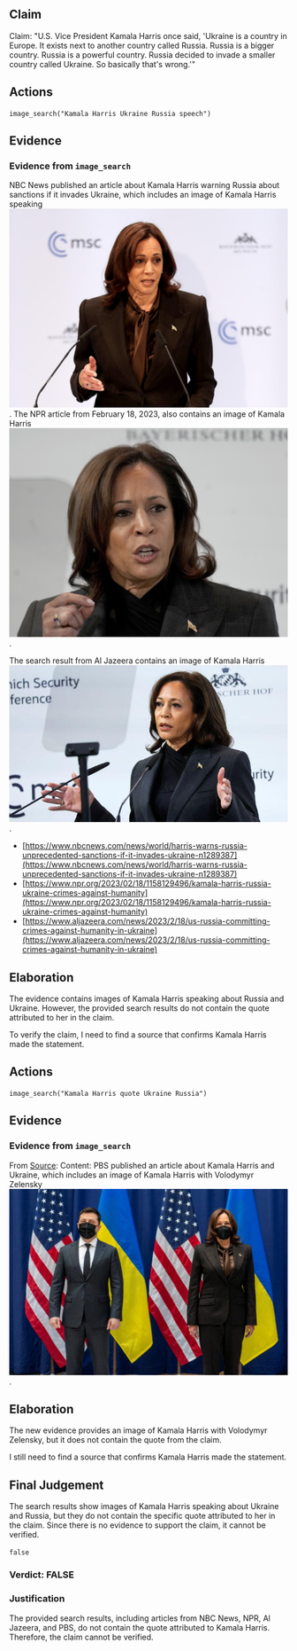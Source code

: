 ## Claim
Claim: "U.S. Vice President Kamala Harris once said, 'Ukraine is a country in Europe. It exists next to another country called Russia. Russia is a bigger country. Russia is a powerful country. Russia decided to invade a smaller country called Ukraine. So basically that's wrong.'"

## Actions
```
image_search("Kamala Harris Ukraine Russia speech")
```

## Evidence
### Evidence from `image_search`
NBC News published an article about Kamala Harris warning Russia about sanctions if it invades Ukraine, which includes an image of Kamala Harris speaking ![image 7159](media/2025-08-29_23-25-1756509902-405242.jpg). The NPR article from February 18, 2023, also contains an image of Kamala Harris ![image 7160](media/2025-08-29_23-25-1756509902-758395.jpg).

The search result from Al Jazeera contains an image of Kamala Harris ![image 7161](media/2025-08-29_23-25-1756509903-108179.jpg).

*   [https://www.nbcnews.com/news/world/harris-warns-russia-unprecedented-sanctions-if-it-invades-ukraine-n1289387](https://www.nbcnews.com/news/world/harris-warns-russia-unprecedented-sanctions-if-it-invades-ukraine-n1289387)
*   [https://www.npr.org/2023/02/18/1158129496/kamala-harris-russia-ukraine-crimes-against-humanity](https://www.npr.org/2023/02/18/1158129496/kamala-harris-russia-ukraine-crimes-against-humanity)
*   [https://www.aljazeera.com/news/2023/2/18/us-russia-committing-crimes-against-humanity-in-ukraine](https://www.aljazeera.com/news/2023/2/18/us-russia-committing-crimes-against-humanity-in-ukraine)


## Elaboration
The evidence contains images of Kamala Harris speaking about Russia and Ukraine. However, the provided search results do not contain the quote attributed to her in the claim.

To verify the claim, I need to find a source that confirms Kamala Harris made the statement.


## Actions
```
image_search("Kamala Harris quote Ukraine Russia")
```

## Evidence
### Evidence from `image_search`
From [Source](https://www.pbs.org/newshour/world/harris-on-ukraine-world-at-a-decisive-moment-in-history): 
Content: PBS published an article about Kamala Harris and Ukraine, which includes an image of Kamala Harris with Volodymyr Zelensky ![image 7165](media/2025-08-29_23-25-1756509920-823188.jpg).


## Elaboration
The new evidence provides an image of Kamala Harris with Volodymyr Zelensky, but it does not contain the quote from the claim.

I still need to find a source that confirms Kamala Harris made the statement.


## Final Judgement
The search results show images of Kamala Harris speaking about Ukraine and Russia, but they do not contain the specific quote attributed to her in the claim. Since there is no evidence to support the claim, it cannot be verified.

`false`

### Verdict: FALSE

### Justification
The provided search results, including articles from NBC News, NPR, Al Jazeera, and PBS, do not contain the quote attributed to Kamala Harris. Therefore, the claim cannot be verified.
